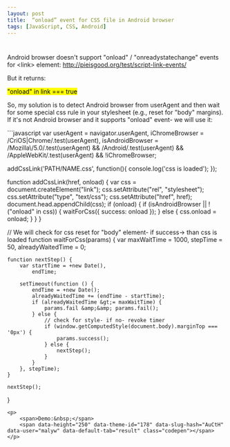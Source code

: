 ```yaml
---
layout: post
title:  “onload” event for CSS file in Android browser
tags: [JavaScript, CSS, Android]
---
```


#

<p><span>Android browser doesn't support "onload" / "onreadystatechange" events for &lt;link&gt; element: <a target="_blank" href="http://pieisgood.org/test/script-link-events/">http://pieisgood.org/test/script-link-events/</a></span></p>
<p>But it returns:</p>
<mark>"onload" in link === true</mark>
<p>So, my solution is to detect Android browser from userAgent and then wait for some special css rule in your stylesheet (e.g., reset for "body" margins).<br />If it's not Android browser and it supports "onload" event- we will use it:</p>
<div class="more"></div>
```javascript
var userAgent = navigator.userAgent,
    iChromeBrowser = /CriOS|Chrome/.test(userAgent),
    isAndroidBrowser = /Mozilla\/5.0/.test(userAgent) &amp;&amp; /Android/.test(userAgent) &amp;&amp; /AppleWebKit/.test(userAgent) &amp;&amp; !iChromeBrowser; 

addCssLink('PATH/NAME.css', function(){
    console.log('css is loaded');
});

function addCssLink(href, onload) {
    var css = document.createElement("link");
    css.setAttribute("rel", "stylesheet");
    css.setAttribute("type", "text/css");
    css.setAttribute("href", href);
    document.head.appendChild(css);
    if (onload) {
        if (isAndroidBrowser || !("onload" in css)) {
            waitForCss({
                success: onload
            });
        } else {
            css.onload = onload;
        }
    }
}

// We will check for css reset for "body" element- if success-&gt; than css is loaded
function waitForCss(params) {
    var maxWaitTime = 1000,
        stepTime = 50,
        alreadyWaitedTime = 0;

    function nextStep() {
        var startTime = +new Date(),
            endTime;

        setTimeout(function () {
            endTime = +new Date();
            alreadyWaitedTime += (endTime - startTime);
            if (alreadyWaitedTime &gt;= maxWaitTime) {
                params.fail &amp;&amp; params.fail();
            } else {
                // check for style- if no- revoke timer
                if (window.getComputedStyle(document.body).marginTop === '0px') {
                    params.success();
                } else {
                    nextStep();
                }
            }
        }, stepTime);
    }

    nextStep();
}
```
<p>
    <span>Demo:&nbsp;</span>
    <span data-height="250" data-theme-id="178" data-slug-hash="AuCtH" data-user="malyw" data-default-tab="result" class="codepen"></span>
</p>